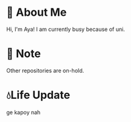 # 🐥 About Me
 Hi, I'm Aya! I am currently busy because of uni.

# 🎃 Note
 Other repositories are on-hold.

# 💧Life Update
 ge kapoy nah
